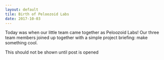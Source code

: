 ```yaml
---
layout: default
tile: Birth of Peloozoid Labs
date: 2017-10-03
---
```


Today was when our little team came together as Peloozoid Labs! Our three team members joined up together with a simple project briefing: make something cool.

<!--excerpt-->

This should not be shown until post is opened
